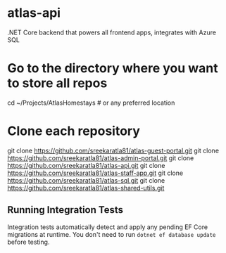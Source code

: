 # atlas-api
.NET Core backend that powers all frontend apps, integrates with Azure SQL

# Go to the directory where you want to store all repos
cd ~/Projects/AtlasHomestays  # or any preferred location

# Clone each repository
git clone https://github.com/sreekaratla81/atlas-guest-portal.git
git clone https://github.com/sreekaratla81/atlas-admin-portal.git
git clone https://github.com/sreekaratla81/atlas-api.git
git clone https://github.com/sreekaratla81/atlas-staff-app.git
git clone https://github.com/sreekaratla81/atlas-sql.git
git clone https://github.com/sreekaratla81/atlas-shared-utils.git

## Running Integration Tests

Integration tests automatically detect and apply any pending EF Core migrations
at runtime. You don't need to run `dotnet ef database update` before testing.
